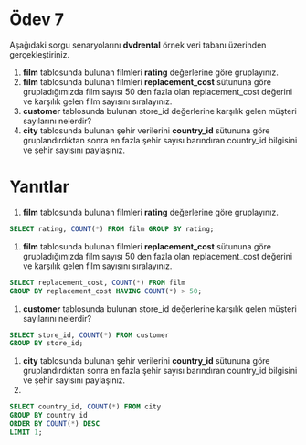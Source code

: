 # Ödev 7

Aşağıdaki sorgu senaryolarını **dvdrental** örnek veri tabanı üzerinden gerçekleştiriniz.

1. **film** tablosunda bulunan filmleri **rating** değerlerine göre gruplayınız.
2. **film** tablosunda bulunan filmleri **replacement_cost** sütununa göre grupladığımızda film sayısı 50 den fazla olan replacement_cost değerini ve karşılık gelen film sayısını sıralayınız.
3. **customer** tablosunda bulunan store_id değerlerine karşılık gelen müşteri sayılarını nelerdir? 
4. **city** tablosunda bulunan şehir verilerini **country_id** sütununa göre gruplandırdıktan sonra en fazla şehir sayısı barındıran country_id bilgisini ve şehir sayısını paylaşınız.

# Yanıtlar

1. **film** tablosunda bulunan filmleri **rating** değerlerine göre gruplayınız.

```sql
SELECT rating, COUNT(*) FROM film GROUP BY rating;
```

1. **film** tablosunda bulunan filmleri **replacement_cost** sütununa göre grupladığımızda film sayısı 50 den fazla olan replacement_cost değerini ve karşılık gelen film sayısını sıralayınız.

```sql
SELECT replacement_cost, COUNT(*) FROM film
GROUP BY replacement_cost HAVING COUNT(*) > 50;
```

1. **customer** tablosunda bulunan store_id değerlerine karşılık gelen müşteri sayılarını nelerdir? 

```sql
SELECT store_id, COUNT(*) FROM customer
GROUP BY store_id;
```

1. **city** tablosunda bulunan şehir verilerini **country_id** sütununa göre gruplandırdıktan sonra en fazla şehir sayısı barındıran country_id bilgisini ve şehir sayısını paylaşınız.
2. 

```sql
SELECT country_id, COUNT(*) FROM city
GROUP BY country_id
ORDER BY COUNT(*) DESC
LIMIT 1;
```